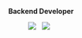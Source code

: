 **<div align="center">Backend Developer</div>**
<div align="center"><img src="https://img.shields.io/badge/Spring-6DB33F?style=for-the-badge&logo=Spring&logoColor=white">&nbsp&nbsp
  <img src="https://img.shields.io/badge/MySQL-4479A1?style=for-the-badge&logo=MySQL&logoColor=white">&nbsp&nbsp
<br>
